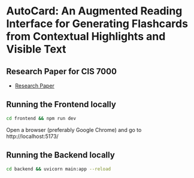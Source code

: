 # AutoCard: An Augmented Reading Interface for Generating Flashcards from Contextual Highlights and Visible Text

## Research Paper for CIS 7000
- [Research Paper](https://drive.google.com/file/d/1YvoYuVmFMoD4r7IG0fPruXzDuRheP_z1/view?usp=sharing)

## Running the Frontend locally
```bash
cd frontend && npm run dev
```
Open a browser (preferably Google Chrome) and go to http://localhost:5173/

## Running the Backend locally
```bash
cd backend && uvicorn main:app --reload
```

